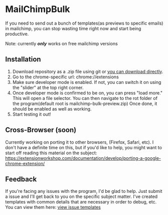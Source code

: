 # MailChimpBulk 
If you need to send out a bunch of templates(as previews to specific emails) in mailchimp, you can stop wasting time right now and start being productive.

Note: currently ***only*** works on free mailchimp versions

## Installation
1. Download repository as a .zip file using git or [you can download directly](https://github.com/dev-segal/mailchimp-bulk-preview/archive/master.zip).
2. Go to the chrome-specific url: chrome://extensions
3. Make sure developer mode is enabled. If not, you can switch it on using the "slider" at the top right corner. 
4. Once developer mode is confirmed to be on, you can press "load more." This will open a file selector. You can then navigate to the rot folder of the program(default root is mailchimp-bulk-preview.zip) Once done, it should be enabled as well as working. 
5. Start testing it out!

## Cross-Browser (soon)
Currently working on porting it to other browsers, (Firefox, Safari, etc). I don't have a definite time on this, but if you'd like to help, you might want to start off reading this material on the subject: 
https://extensionworkshop.com/documentation/develop/porting-a-google-chrome-extension/

## Feedback
If you're facing any issues with the program, I'd be glad to help. Just submit a issue and I'll get back to you on the specific subject matter. I've created templates with common details that are necessary in order to debug, etc. You can view them here: [view issue templates](https://github.com/dev-segal/mailchimp-bulk-preview/issues/new/choose)


